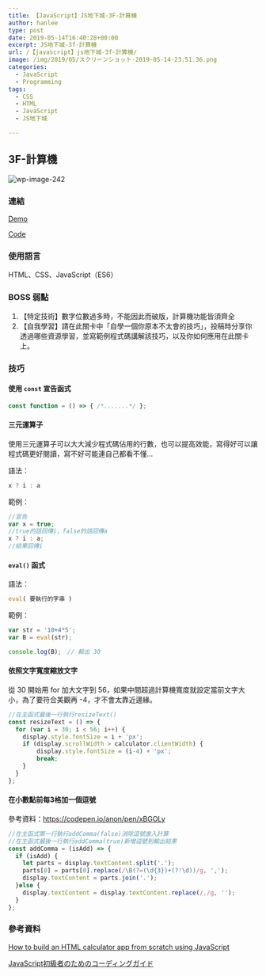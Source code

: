 ```yaml
---
title: 【JavaScript】JS地下城-3F-計算機
author: hanlee
type: post
date: 2019-05-14T16:40:28+00:00
excerpt: JS地下城-3f-計算機
url: /【javascript】js地下城-3f-計算機/
image: /img/2019/05/スクリーンショット-2019-05-14-23.51.36.png
categories:
  - JavaScript
  - Programming
tags:
  - CSS
  - HTML
  - JavaScript
  - JS地下城

---
```

## 3F-計算機

![wp-image-242](/img/2019/05/スクリーンショット-2019-05-14-23.51.36.png)

### 連結

[Demo][1]

[Code][2]

### 使用語言

HTML、CSS、JavaScript（ES6）

### BOSS 弱點

  1. 【特定技術】數字位數過多時，不能因此而破版，計算機功能皆須齊全
  2. 【自我學習】請在此關卡中「自學一個你原本不太會的技巧」，投稿時分享你透過哪些資源學習，並寫範例程式碼講解該技巧，以及你如何應用在此關卡上。

### 技巧

#### 使用 `const` 宣告函式

```js
const function = () => { /*.......*/ };
```

#### 三元運算子

使用三元運算子可以大大減少程式碼佔用的行數，也可以提高效能，寫得好可以讓程式碼更好閱讀，寫不好可能連自己都看不懂&#8230;

語法：

```js
x ? i : a
```

範例：

```js
//宣告
var x = true;
//true的話回傳i，false的話回傳a
x ? i : a;
//結果回傳i
```

#### `eval()` 函式

語法：

```js
eval( 要執行的字串 )
```

範例：

```js
var str = '10+4*5'; 
var B = eval(str);

console.log(B);　// 輸出 30
```

#### 依照文字寬度縮放文字

從 30 開始用 for 加大文字到 56，如果中間超過計算機寬度就設定當前文字大小，為了要符合美觀再 -4，才不會太靠近邊緣。

```js
//在主函式最後一行執行resizeText()
const resizeText = () => {
  for (var i = 30; i < 56; i++) {
    display.style.fontSize = i + 'px';
    if (display.scrollWidth > calculator.clientWidth) {
        display.style.fontSize = (i-4) + 'px';
        break;
    }
  }
};
```

#### 在小數點前每3格加一個逗號

參考資料：<https://codepen.io/anon/pen/xBGOLy>

```js
//在主函式第一行執行addComma(false)消除逗號進入計算
//在主函式最後一行執行addComma(true)新增逗號到輸出結果
const addComma = (isAdd) => {
  if (isAdd) {
    let parts = display.textContent.split('.');
    parts[0] = parts[0].replace(/\B(?=(\d{3})+(?!\d))/g, ',');
    display.textContent = parts.join('.');
  }else {
    display.textContent = display.textContent.replace(/,/g, '');
  }
};
```

### 參考資料

[How to build an HTML calculator app from scratch using JavaScript](https://medium.freecodecamp.org/how-to-build-an-html-calculator-app-from-scratch-using-javascript-4454b8714b98)

[JavaScript初級者のためのコーディングガイド](https://qiita.com/raccy/items/bf590d3c10c3f1a2846b)

 [1]: https://hannoeru.github.io/js-calculator/
 [2]: https://github.com/hannoeru/js-calculator
